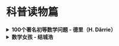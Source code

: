 # 科普读物篇

<details>

<summary><strong>100个著名初等数学问题 - 德里（H. Dǎrrie）</strong></summary>

(推荐人:fffmatch)

高中时同学给我看的书，感觉非常适合高中生。印象深的是里面有一些非常能满足好奇心的内容，比如五次方程的不可解性，代数基本定理。也有一些比较古典的问题，比如球极投影的相关性质和一些射影几何。整本书的处理方式都是比较古典的(或许就是追求这种年代感)，总之是一本好的适合高中生阅读的闲书。

</details>

<details>

<summary><strong>数学女孩 - 结城浩</strong></summary>

(推荐人:fffmatch)

一系列青春文学书籍(x)，高三加大一看了第二第三本，第二本是关于费马大定理的，科普与数学史成分居多(正经科普数论的话估计没人看了罢)。第三本是关于哥德尔不完备性定理的，这个印象中倒是完整地推导了证明。喜欢二次元(什)风格的同学可以看着休闲，推荐第三本。 (其实印象中以前还买过一些线性代数 or 微积分相关的漫画，不过现在回想起来作为数学科普的话质量比较不过关，就不推荐了)

</details>
